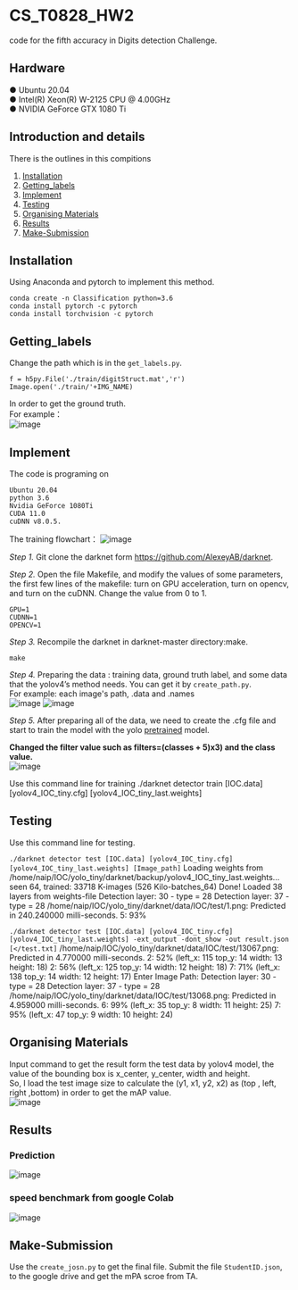 # CS_T0828_HW2
code for the fifth accuracy in Digits detection Challenge. <br>

## Hardware
● Ubuntu 20.04 <br>
● Intel(R) Xeon(R) W-2125 CPU @ 4.00GHz <br>
● NVIDIA GeForce GTX 1080 Ti <br>

## Introduction and details
There is the outlines in this compitions <br>
1. [Installation](#Installation) <br>
2. [Getting_labels](#Getting_labels) <br>
3. [Implement](#Implement) <br>
4. [Testing](#Testing) <br>
5. [Organising Materials](#testing) <br>
6. [Results](#Results)<br>
7. [Make-Submission](#Make-Submission)<br>

## Installation
Using Anaconda and pytorch to implement this method.

    conda create -n Classification python=3.6
    conda install pytorch -c pytorch
    conda install torchvision -c pytorch

## Getting_labels
Change the path which is in the `get_labels.py`.

    f = h5py.File('./train/digitStruct.mat','r')
    Image.open('./train/'+IMG_NAME)
In order to get the ground truth. <br>
For example： <br>
![image](https://github.com/eddieczc/Image-Processing-via-deep-learning/blob/master/HW2_Digits%20detection/Images/labels.png)

## Implement
The code is programing on 

    Ubuntu 20.04
    python 3.6
    Nvidia GeForce 1080Ti 
    CUDA 11.0
    cuDNN v8.0.5.
 
The training flowchart：
![image](https://github.com/eddieczc/Image-Processing-via-deep-learning/blob/master/HW2_Digits%20detection/Images/training%20flowchart.png)

*Step 1.* Git clone the darknet form https://github.com/AlexeyAB/darknet. <br>
 
*Step 2.* Open the file Makefile, and modify the values of some parameters, the first few lines of the makefile: turn on GPU acceleration, turn on opencv, and turn on the cuDNN. Change the value from 0 to 1. <br>

    GPU=1
    CUDNN=1
    OPENCV=1
    
*Step 3.* Recompile the darknet in darknet-master directory:make. <br>
    
    make
    
*Step 4.* Preparing the data : training data, ground truth label, and some data that the yolov4’s method needs. You can get it by `create_path.py`.  
For example: each image's path, .data and .names <br>
![image](https://github.com/eddieczc/Image-Processing-via-deep-learning/blob/master/HW2_Digits%20detection/Images/path.png)
![image](https://github.com/eddieczc/Image-Processing-via-deep-learning/blob/master/HW2_Digits%20detection/Images/data.png)

*Step 5.* After preparing all of the data, we need to create the .cfg file and start to train the model with the yolo [pretrained](https://github.com/AlexeyAB/darknet/releases/download/darknet_yolo_v3_optimal/yolov4.weights "link") model. <br>

**Changed the filter value such as filters=(classes + 5)x3) and the class value.** <br>
![image](https://github.com/eddieczc/Image-Processing-via-deep-learning/blob/master/HW2_Digits%20detection/Images/model.png)

Use this command line for training
    ./darknet detector train [IOC.data] [yolov4_IOC_tiny.cfg] [yolov4_IOC_tiny_last.weights]

## Testing
Use this command line for testing. <br>

`./darknet detector test [IOC.data] [yolov4_IOC_tiny.cfg] [yolov4_IOC_tiny_last.weights] [Image_path]`
    Loading weights from /home/naip/IOC/yolo_tiny/darknet/backup/yolov4_IOC_tiny_last.weights...
    seen 64, trained: 33718 K-images (526 Kilo-batches_64)
    Done! Loaded 38 layers from weights-file
    Detection layer: 30 - type = 28
    Detection layer: 37 - type = 28
    /home/naip/IOC/yolo_tiny/darknet/data/IOC/test/1.png: Predicted in 240.240000 milli-seconds.
    5: 93%

`./darknet detector test [IOC.data] [yolov4_IOC_tiny.cfg] [yolov4_IOC_tiny_last.weights] -ext_output -dont_show -out result.json [</test.txt]`
    /home/naip/IOC/yolo_tiny/darknet/data/IOC/test/13067.png: Predicted in 4.770000 milli-seconds.
    2: 52%  (left_x:  115   top_y:   14   width:   13   height:   18)
    2: 56%  (left_x:  125   top_y:   14   width:   12   height:   18)
    7: 71%  (left_x:  138   top_y:   14   width:   12   height:   17)
    Enter Image Path:  Detection layer: 30 - type = 28
     Detection layer: 37 - type = 28
    /home/naip/IOC/yolo_tiny/darknet/data/IOC/test/13068.png: Predicted in 4.959000 milli-seconds.
    6: 99%  (left_x:   35   top_y:    8   width:   11   height:   25)
    7: 95%  (left_x:   47   top_y:    9   width:   10   height:   24)


## Organising Materials
Input command to get the result form the test data by yolov4 model, the value of the bounding box is x_center, y_center, width and height. <br>
So, I load the test image size to calculate the (y1, x1, y2, x2) as (top , left, right ,bottom) in order to get the mAP value. <br>
![image](https://github.com/eddieczc/Image-Processing-via-deep-learning/blob/master/HW2_Digits%20detection/Images/result.png)   

## Results
### Prediction 
![image](https://github.com/eddieczc/Image-Processing-via-deep-learning/blob/master/HW2_Digits%20detection/Images/pred_img.png) <br> 
### speed benchmark from google Colab
![image](https://github.com/eddieczc/Image-Processing-via-deep-learning/blob/master/HW2_Digits%20detection/Images/speed.png) <br> 

## Make-Submission
Use the `create_josn.py` to get the final file. 
Submit the file `StudentID.json`, to the google drive and  get the mPA scroe from TA. <br>
